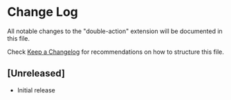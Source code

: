 # Change Log

All notable changes to the "double-action" extension will be documented in this file.

Check [Keep a Changelog](http://keepachangelog.com/) for recommendations on how to structure this file.

## [Unreleased]

- Initial release
